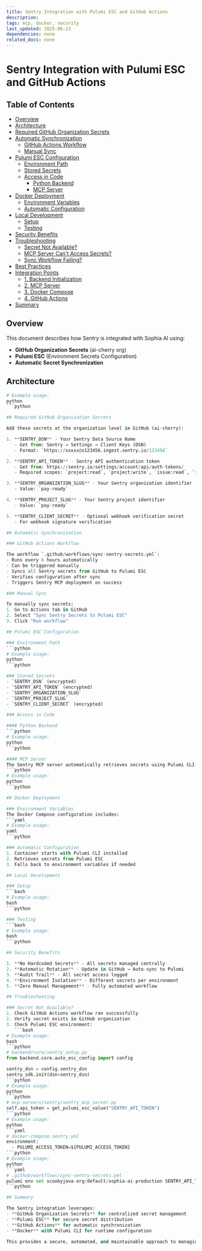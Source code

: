 ```yaml
---
title: Sentry Integration with Pulumi ESC and GitHub Actions
description: 
tags: mcp, docker, security
last_updated: 2025-06-23
dependencies: none
related_docs: none
---
```


# Sentry Integration with Pulumi ESC and GitHub Actions


## Table of Contents

- [Overview](#overview)
- [Architecture](#architecture)
- [Required GitHub Organization Secrets](#required-github-organization-secrets)
- [Automatic Synchronization](#automatic-synchronization)
  - [GitHub Actions Workflow](#github-actions-workflow)
  - [Manual Sync](#manual-sync)
- [Pulumi ESC Configuration](#pulumi-esc-configuration)
  - [Environment Path](#environment-path)
  - [Stored Secrets](#stored-secrets)
  - [Access in Code](#access-in-code)
    - [Python Backend](#python-backend)
    - [MCP Server](#mcp-server)
- [Docker Deployment](#docker-deployment)
  - [Environment Variables](#environment-variables)
  - [Automatic Configuration](#automatic-configuration)
- [Local Development](#local-development)
  - [Setup](#setup)
  - [Testing](#testing)
- [Security Benefits](#security-benefits)
- [Troubleshooting](#troubleshooting)
  - [Secret Not Available?](#secret-not-available?)
  - [MCP Server Can't Access Secrets?](#mcp-server-can't-access-secrets?)
  - [Sync Workflow Failing?](#sync-workflow-failing?)
- [Best Practices](#best-practices)
- [Integration Points](#integration-points)
  - [1. Backend Initialization](#1.-backend-initialization)
  - [2. MCP Server](#2.-mcp-server)
  - [3. Docker Compose](#3.-docker-compose)
  - [4. GitHub Actions](#4.-github-actions)
- [Summary](#summary)

## Overview

This document describes how Sentry is integrated with Sophia AI using:
- **GitHub Organization Secrets** (ai-cherry org)
- **Pulumi ESC** (Environment Secrets Configuration)
- **Automatic Secret Synchronization**

## Architecture

```python
# Example usage:
python
```python

## Required GitHub Organization Secrets

Add these secrets at the organization level in GitHub (ai-cherry):

1. **SENTRY_DSN** - Your Sentry Data Source Name
   - Get from: Sentry → Settings → Client Keys (DSN)
   - Format: `https://xxxxx@o123456.ingest.sentry.io/123456`

2. **SENTRY_API_TOKEN** - Sentry API authentication token
   - Get from: https://sentry.io/settings/account/api/auth-tokens/
   - Required scopes: `project:read`, `project:write`, `issue:read`, `issue:write`

3. **SENTRY_ORGANIZATION_SLUG** - Your Sentry organization identifier
   - Value: `pay-ready`

4. **SENTRY_PROJECT_SLUG** - Your Sentry project identifier
   - Value: `pay-ready`

5. **SENTRY_CLIENT_SECRET** - Optional webhook verification secret
   - For webhook signature verification

## Automatic Synchronization

### GitHub Actions Workflow

The workflow `.github/workflows/sync-sentry-secrets.yml`:
- Runs every 6 hours automatically
- Can be triggered manually
- Syncs all Sentry secrets from GitHub to Pulumi ESC
- Verifies configuration after sync
- Triggers Sentry MCP deployment on success

### Manual Sync

To manually sync secrets:
1. Go to Actions tab in GitHub
2. Select "Sync Sentry Secrets to Pulumi ESC"
3. Click "Run workflow"

## Pulumi ESC Configuration

### Environment Path
```python
# Example usage:
python
```python

### Stored Secrets
- `SENTRY_DSN` (encrypted)
- `SENTRY_API_TOKEN` (encrypted)
- `SENTRY_ORGANIZATION_SLUG`
- `SENTRY_PROJECT_SLUG`
- `SENTRY_CLIENT_SECRET` (encrypted)

### Access in Code

#### Python Backend
```python
# Example usage:
python
```python

#### MCP Server
The Sentry MCP server automatically retrieves secrets using Pulumi CLI:
```python
# Example usage:
python
```python

## Docker Deployment

### Environment Variables
The Docker Compose configuration includes:
```yaml
# Example usage:
yaml
```python

### Automatic Configuration
1. Container starts with Pulumi CLI installed
2. Retrieves secrets from Pulumi ESC
3. Falls back to environment variables if needed

## Local Development

### Setup
```bash
# Example usage:
bash
```python

### Testing
```bash
# Example usage:
bash
```python

## Security Benefits

1. **No Hardcoded Secrets** - All secrets managed centrally
2. **Automatic Rotation** - Update in GitHub → Auto-sync to Pulumi
3. **Audit Trail** - All secret access logged
4. **Environment Isolation** - Different secrets per environment
5. **Zero Manual Management** - Fully automated workflow

## Troubleshooting

### Secret Not Available?
1. Check GitHub Actions workflow ran successfully
2. Verify secret exists in GitHub organization
3. Check Pulumi ESC environment:
   ```bash
# Example usage:
bash
```python
# backend/core/sentry_setup.py
from backend.core.auto_esc_config import config

sentry_dsn = config.sentry_dsn
sentry_sdk.init(dsn=sentry_dsn)
```python
# Example usage:
python
```python
# mcp-servers/sentry/sentry_mcp_server.py
self.api_token = get_pulumi_esc_value("SENTRY_API_TOKEN")
```python
# Example usage:
python
```yaml
# docker-compose.sentry.yml
environment:
  - PULUMI_ACCESS_TOKEN=${PULUMI_ACCESS_TOKEN}
```python
# Example usage:
python
```yaml
# .github/workflows/sync-sentry-secrets.yml
pulumi env set scoobyjava-org/default/sophia-ai-production SENTRY_API_TOKEN "$SENTRY_API_TOKEN" --secret
```python

## Summary

The Sentry integration leverages:
- **GitHub Organization Secrets** for centralized secret management
- **Pulumi ESC** for secure secret distribution
- **GitHub Actions** for automatic synchronization
- **Docker** with Pulumi CLI for runtime configuration

This provides a secure, automated, and maintainable approach to managing Sentry credentials across the Sophia AI platform.
